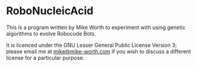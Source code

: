 RoboNucleicAcid
=============

This is a program written by Mike Worth to experiment with using genetic
algorithms to evolve Robocode Bots. 

It is licenced under the GNU Lesser General Public License Version 3; please
email me at mike@mike-worth.com if you wish to discuss a different license for a
particular purpose.
